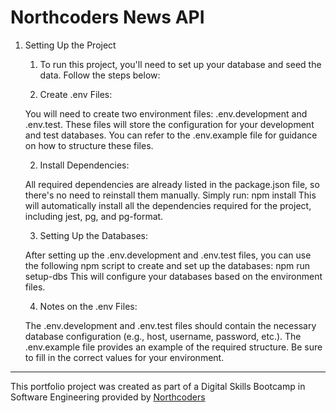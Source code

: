 # Northcoders News API

1. Setting Up the Project

   1. To run this project, you'll need to set up your database and seed the data. Follow the steps below:

   1. Create .env Files:

   You will need to create two environment files: .env.development and .env.test. These files will store the configuration for your development and test databases.
   You can refer to the .env.example file for guidance on how to structure these files.

   2. Install Dependencies:

   All required dependencies are already listed in the package.json file, so there's no need to reinstall them manually. Simply run:
   npm install
   This will automatically install all the dependencies required for the project, including jest, pg, and pg-format.

   3. Setting Up the Databases:

   After setting up the .env.development and .env.test files, you can use the following npm script to create and set up the databases:
   npm run setup-dbs
   This will configure your databases based on the environment files.

   4. Notes on the .env Files:

   The .env.development and .env.test files should contain the necessary database configuration (e.g., host, username, password, etc.). The .env.example file provides an example of the required structure. Be sure to fill in the correct values for your environment.

---

This portfolio project was created as part of a Digital Skills Bootcamp in Software Engineering provided by [Northcoders](https://northcoders.com/)
